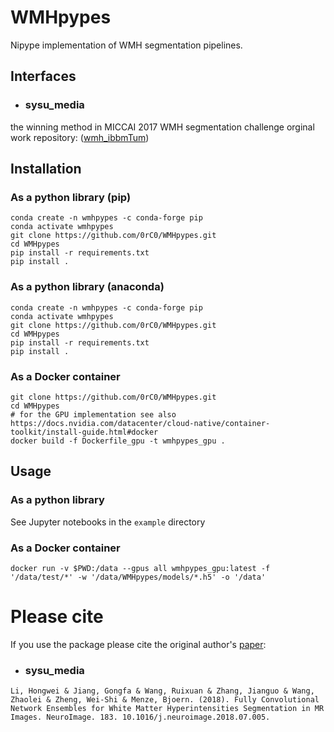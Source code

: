 # WMHpypes
Nipype implementation of WMH segmentation pipelines.

## Interfaces

* ###  sysu_media
the winning method in MICCAI 2017 WMH segmentation challenge orginal work repository: ([wmh_ibbmTum](https://github.com/hongweilibran/wmh_ibbmTum))


## Installation

### As a python library (pip)
```
conda create -n wmhpypes -c conda-forge pip
conda activate wmhpypes
git clone https://github.com/0rC0/WMHpypes.git
cd WMHpypes
pip install -r requirements.txt
pip install .
```

### As a python library (anaconda)
```
conda create -n wmhpypes -c conda-forge pip
conda activate wmhpypes
git clone https://github.com/0rC0/WMHpypes.git
cd WMHpypes
pip install -r requirements.txt
pip install .
```

### As a Docker container
``` 
git clone https://github.com/0rC0/WMHpypes.git
cd WMHpypes
# for the GPU implementation see also https://docs.nvidia.com/datacenter/cloud-native/container-toolkit/install-guide.html#docker
docker build -f Dockerfile_gpu -t wmhpypes_gpu .
```

## Usage

### As a python library

See Jupyter notebooks in the `example` directory

### As a Docker container
``` 
docker run -v $PWD:/data --gpus all wmhpypes_gpu:latest -f '/data/test/*' -w '/data/WMHpypes/models/*.h5' -o '/data'
```
# Please cite
If you use the package please cite the original author's [paper](https://arxiv.org/pdf/1802.05203.pdf):

* ### sysu_media
```
Li, Hongwei & Jiang, Gongfa & Wang, Ruixuan & Zhang, Jianguo & Wang, Zhaolei & Zheng, Wei-Shi & Menze, Bjoern. (2018). Fully Convolutional Network Ensembles for White Matter Hyperintensities Segmentation in MR Images. NeuroImage. 183. 10.1016/j.neuroimage.2018.07.005. 
```
